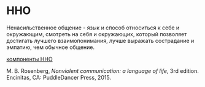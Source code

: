 # ННО
Ненасильственное общение - язык и способ относиться к себе и окружающим, смотреть на себя и окружающих, который позволяет достигать лучшего взаимопонимания, лучше выражать сострадание и эмпатию, чем обычное общение.

[компоненты ННО](%D0%BA%D0%BE%D0%BC%D0%BF%D0%BE%D0%BD%D0%B5%D0%BD%D1%82%D1%8B%20%D0%9D%D0%9D%D0%9E)

M. B. Rosenberg, _Nonviolent communication: a language of life_, 3rd edition. Encinitas, CA: PuddleDancer Press, 2015.